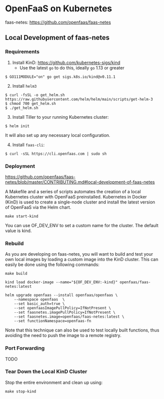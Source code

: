 # OpenFaaS on Kubernetes

faas-netes: https://github.com/openfaas/faas-netes

## Local Development of faas-netes

### Requirements

1. Install KinD: https://github.com/kubernetes-sigs/kind
    - Use the latest `go` to do this, ideally `go` 1.13 or greater

```
$ GO111MODULE="on" go get sigs.k8s.io/kind@v0.11.1
```

2. Install `helm3`

```
$ curl -fsSL -o get_helm.sh https://raw.githubusercontent.com/helm/helm/main/scripts/get-helm-3
$ chmod 700 get_helm.sh
$ ./get_helm.sh
```

3. Install Tiller to your running Kubernetes cluster:

```
$ helm init
```

It will also set up any necessary local configuration.

4. Install `faas-cli`:

```
$ curl -sSL https://cli.openfaas.com | sudo sh
```

### Deployment

https://github.com/openfaas/faas-netes/blob/master/CONTRIBUTING.md#local-development-of-faas-netes

A Makefile and a series of scripts automates the creation of a local Kubernetes cluster with OpenFaaS preinstalled.
Kubernetes in Docker (KinD) is used to create a single-node cluster and install the latest version of OpenFaaS via the Helm chart.

```
make start-kind
```

You can use OF_DEV_ENV to set a custom name for the cluster. The default value is kind.

### Rebuild

As you are developing on faas-netes, you will want to build and test your own local images by loading a custom image into the KinD cluster.
This can easily be done using the following commands:

```
make build

kind load docker-image --name="${OF_DEV_ENV:-kind}" openfaas/faas-netes:latest

helm upgrade openfaas --install openfaas/openfaas \
    --namespace openfaas  \
    --set basic_auth=true \
    --set openfaasImagePullPolicy=IfNotPresent \
    --set faasnetes.imagePullPolicy=IfNotPresent \
    --set faasnetes.image=openfaas/faas-netes:latest \
    --set functionNamespace=openfaas-fn
```

Note that this technique can also be used to test locally built functions, thus avoiding the need to push the image to a remote registry.

### Port Forwarding

TODO

### Tear Down the Local KinD Cluster

Stop the entire environment and clean up using:

```
make stop-kind
```
